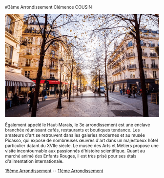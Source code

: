 #3ème Arrondissement Clémence COUSIN

![Image 3ème Arrondissement](/jeu-heros-paris/Im_3.jpg "Image 3ème Arrondissement")

Également appelé le Haut-Marais, le 3e arrondissement est une enclave branchée réunissant cafés, restaurants et boutiques tendance. Les amateurs d'art se retrouvent dans les galeries modernes et au musée Picasso, qui expose de nombreuses œuvres d'art dans un majestueux hôtel particulier datant du XVIIe siècle. Le musée des Arts et Métiers propose une visite incontournable aux passionnés d'histoire scientifique. Quant au marché animé des Enfants Rouges, il est très prisé pour ses étals d'alimentation internationale.

[15ème Arrondissement](15.md) --
[11ème Arrondissement](11.md)
